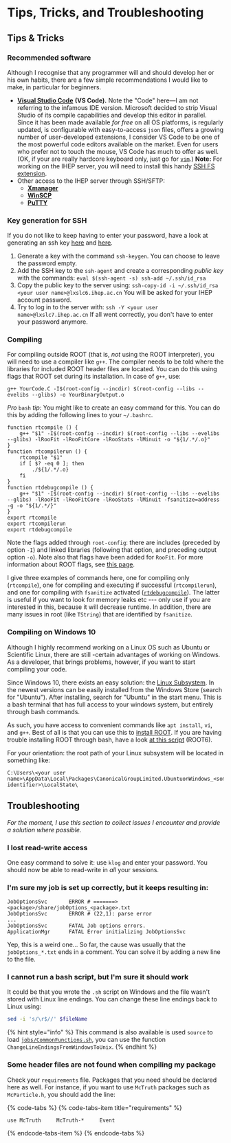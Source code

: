 # Tips, Tricks, and Troubleshooting

## Tips & Tricks

### Recommended software

Although I recognise that any programmer will and should develop her or his own habits, there are a few simple recommendations I would like to make, in particular for beginners.

* [**Visual Studio Code**](https://code.visualstudio.com) **\(VS Code\).** Note the "Code" here—I am not referring to the infamous IDE version. Microsoft decided to strip Visual Studio of its compile capabilities and develop this editor in parallel. Since it has been made available _for free_ on all OS platforms, is regularly updated, is configurable with easy-to-access `json` files, offers a growing number of user-developed extensions, I consider VS Code to be one of the most powerful code editors available on the market. Even for users who prefer not to touch the mouse, VS Code has much to offer as well. \(OK, if your are really hardcore keyboard only, just go for [`vim`](https://www.vim.org/).\) **Note:** For working on the IHEP server, you will need to install this handy [SSH FS extension](https://marketplace.visualstudio.com/items?itemName=Kelvin.vscode-sshfs).
* Other access to the IHEP server through SSH/SFTP:
  * [**Xmanager**](https://www.netsarang.com/products/xmg_overview.html)
  * [**WinSCP**](https://winscp.net/eng/index.php)
  * [**PuTTY**](https://www.putty.org/)

### Key generation for SSH

If you do not like to keep having to enter your password, have a look at generating an ssh key [here](https://www.ssh.com/ssh/keygen/) and [here](https://help.github.com/en/articles/generating-a-new-ssh-key-and-adding-it-to-the-ssh-agent).

1. Generate a key with the command `ssh-keygen`. You can choose to leave the password empty.
2. Add the SSH key to the `ssh-agent` and create a corresponding _public key_ with the commands: `eval $(ssh-agent -s) ssh-add ~/.ssh/id_rsa`
3. Copy the public key to the server using: `ssh-copy-id -i ~/.ssh/id_rsa <your user name>@lxslc6.ihep.ac.cn` You will be asked for your IHEP account password.
4. Try to log in to the server with: `ssh -Y <your user name>@lxslc7.ihep.ac.cn` If all went correctly, you don't have to enter your password anymore.

### Compiling

For compiling outside ROOT \(that is, _not_ using the ROOT interpreter\), you will need to use a compiler like `g++`. The compiler needs to be told where the libraries for included ROOT header files are located. You can do this using flags that ROOT set during its installation. In case of `g++`, use:

```text
g++ YourCode.C -I$(root-config --incdir) $(root-config --libs --evelibs --glibs) -o YourBinaryOutput.o
```

_Pro_ `bash` _tip:_ You might like to create an easy command for this. You can do this by adding the following lines to your `~/.bashrc`.

```text
function rtcompile () {
    g++ "$1" -I$(root-config --incdir) $(root-config --libs --evelibs --glibs) -lRooFit -lRooFitCore -lRooStats -lMinuit -o "${1/.*/.o}"
}
function rtcompilerun () {
    rtcompile "$1"
    if [ $? -eq 0 ]; then
        ./${1/.*/.o}
    fi
}
function rtdebugcompile () {
    g++ "$1" -I$(root-config --incdir) $(root-config --libs --evelibs --glibs) -lRooFit -lRooFitCore -lRooStats -lMinuit -fsanitize=address -g -o "${1/.*/}"
}
export rtcompile
export rtcompilerun
export rtdebugcompile
```

Note the flags added through `root-config`: there are includes \(preceded by option `-I`\) and linked libraries \(following that option, and preceding output option `-o`\). Note also that flags have been added for `RooFit`. For more information about ROOT flags, see [this page](https://root.cern.ch/root/HowtoCERNLIB.html).

I give three examples of commands here, one for compiling only \(`rtcompile`\), one for compiling and executing if successful \(`rtcompilerun`\), and one for compiling with `fsanitize` activated \([`rtdebugcompile`](https://gcc.gnu.org/onlinedocs/gcc/Instrumentation-Options.html)\). The latter is useful if you want to look for memory leaks etc --- only use if you are interested in this, because it will decrease runtime. In addition, there are many issues in root \(like `TString`\) that are identified by `fsanitize`.

### Compiling on Windows 10

Although I highly recommend working on a Linux OS such as Ubuntu or Scientific Linux, there are still -certain advantages of working on Windows. As a developer, that brings problems, however, if you want to start compiling your code.

Since Windows 10, there exists an easy solution: the [Linux Subsystem](https://docs.microsoft.com/en-us/windows/wsl/install-win10). In the newest versions can be easily installed from the Windows Store \(search for "Ubuntu"\). After installing, search for "Ubuntu" in the start menu. This is a bash terminal that has full access to your windows system, but entirely through bash commands.

As such, you have access to convenient commands like `apt install`, `vi`, and `g++`. Best of all is that you can use this to [install ROOT](https://root.cern.ch/build-prerequisites). If you are having trouble installing ROOT through bash, have a look [at this script](https://github.com/redeboer/NIKHEFProject2018/blob/master/docs/Install%20CERN%20ROOT6.sh) \(ROOT6\).

For your orientation: the root path of your Linux subsystem will be located in something like:

```text
C:\Users\<your user name>\AppData\Local\Packages\CanonicalGroupLimited.UbuntuonWindows_<some identifier>\LocalState\
```

## Troubleshooting

_For the moment, I use this section to collect issues I encounter and provide a solution where possible._

### **I lost read-write access**

One easy command to solve it: use `klog` and enter your password. You should now be able to read-write in _all_ your sessions.

### I'm sure my job is set up correctly, but it keeps resulting in:

```text
JobOptionsSvc       ERROR # =======> <package>/share/jobOptions_<package>.txt
JobOptionsSvc       ERROR # (22,1): parse error
...
JobOptionsSvc       FATAL Job options errors.
ApplicationMgr      FATAL Error initializing JobOptionsSvc
```

Yep, this is a weird one... So far, the cause was usually that the `jobOptions_*.txt` ends in a comment. You can solve it by adding a new line to the file.

### I cannot run a bash script, but I'm sure it should work

It could be that you wrote the `.sh` script on Windows and the file wasn't stored with Linux line endings. You can change these line endings back to Linux using:

```bash
sed -i 's/\r$//' $fileName
```

{% hint style="info" %}
This command is also available is used `source` to load [`jobs/CommonFunctions.sh`](https://github.com/redeboer/BOSS_IniSelect/blob/master/jobs/CommonFunctions.sh), you can use the function `ChangeLineEndingsFromWindowsToUnix`.
{% endhint %}

### Some header files are not found when compiling my package

Check your `requirements` file. Packages that you need should be declared here as well. For instance, if you want to use `McTruth` packages such as `McParticle.h`, you should add the line:

{% code-tabs %}
{% code-tabs-item title="requirements" %}
```text
use McTruth     McTruth-*     Event
```
{% endcode-tabs-item %}
{% endcode-tabs %}

